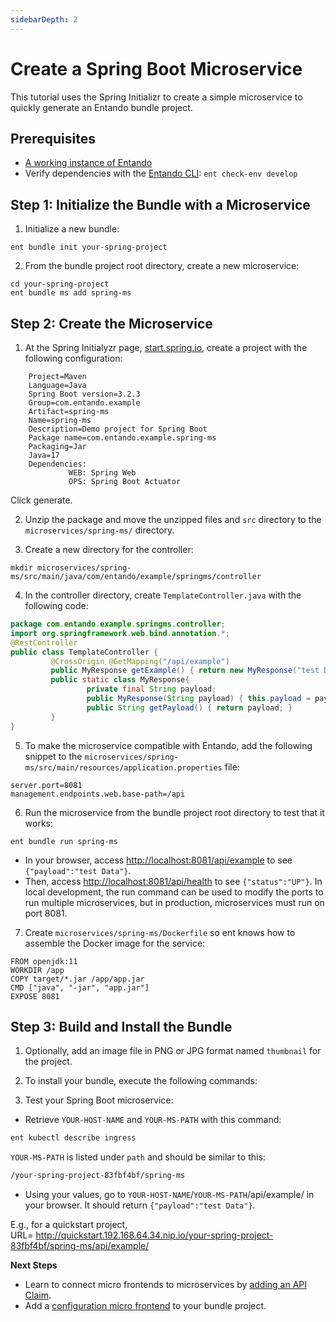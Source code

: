 ```yaml
---
sidebarDepth: 2
---
```


# Create a Spring Boot Microservice

This tutorial uses the Spring Initializr to create a simple microservice to quickly generate an Entando bundle project. 

## Prerequisites
- [A working instance of Entando](../../../docs/getting-started/)
- Verify dependencies with the [Entando CLI](../../../docs/getting-started/entando-cli.md#check-the-environment): `ent check-env develop`

## Step 1: Initialize the Bundle with a Microservice

1. Initialize a new bundle: 
```
ent bundle init your-spring-project
```
2. From the bundle project root directory, create a new microservice:
```
cd your-spring-project
ent bundle ms add spring-ms
```

## Step 2: Create the Microservice
1. At the Spring Initialyzr page, [start.spring.io](http://start.spring.io/), create a project with the following configuration:
```
	Project=Maven
	Language=Java
	Spring Boot version=3.2.3
	Group=com.entando.example
	Artifact=spring-ms 
	Name=spring-ms 
	Description=Demo project for Spring Boot
	Package name=com.entando.example.spring-ms
	Packaging=Jar
	Java=17
	Dependencies:
	         WEB: Spring Web 
	         OPS: Spring Boot Actuator
```
  Click generate.

2. Unzip the package and move the unzipped files and `src` directory to the `microservices/spring-ms/` directory.

3. Create a new directory for the controller:
```
mkdir microservices/spring-ms/src/main/java/com/entando/example/springms/controller
```
4. In the controller directory, create `TemplateController.java` with the following code:
``` java
package com.entando.example.springms.controller;
import org.springframework.web.bind.annotation.*;
@RestController
public class TemplateController {
         @CrossOrigin @GetMapping("/api/example")
         public MyResponse getExample() { return new MyResponse("test Data"); }
         public static class MyResponse{
                 private final String payload;
                 public MyResponse(String payload) { this.payload = payload; }
                 public String getPayload() { return payload; }
         }
}
```

5. To make the microservice compatible with Entando, add the following snippet to the `microservices/spring-ms/src/main/resources/application.properties` file:

```
server.port=8081
management.endpoints.web.base-path=/api
```
6. Run the microservice from the bundle project root directory to test that it works: 
```
ent bundle run spring-ms
```

- In your browser, access [http://localhost:8081/api/example](http://localhost:8081/api/example) to see `{"payload":"test Data"}`.
- Then, access [http://localhost:8081/api/health](http://localhost:8081/api/health) to see `{"status":"UP"}`.
In local development, the run command can be used to modify the ports to run multiple microservices, but in production, microservices must run on port 8081.

7. Create `microservices/spring-ms/Dockerfile` so ent knows how to assemble the Docker image for the service:

```
FROM openjdk:11
WORKDIR /app
COPY target/*.jar /app/app.jar
CMD ["java", "-jar", "app.jar"]
EXPOSE 8081
```
## Step 3: Build and Install the Bundle

1. Optionally, add an image file in PNG or JPG format named `thumbnail` for the project.

2. To install your bundle, execute the following commands:

<EntandoInstallBundle/>

3. Test your Spring Boot microservice: 

 * Retrieve `YOUR-HOST-NAME` and `YOUR-MS-PATH` with this command:
``` bash
ent kubectl describe ingress
```
`YOUR-MS-PATH` is listed under `path` and should be similar to this: 
 ``` bash
 /your-spring-project-83fbf4bf/spring-ms
 ```

 * Using your values, go to 
`YOUR-HOST-NAME`/`YOUR-MS-PATH`/api/example/ in your browser. It should return `{"payload":"test Data"}`.

E.g., for a quickstart project,  
URL= 
http://quickstart.192.168.64.34.nip.io/your-spring-project-83fbf4bf/spring-ms/api/example/


**Next Steps**

- Learn to connect micro frontends to microservices by [adding an API Claim](add-api-claim.md).
- Add a [configuration micro frontend](../mfe/widget-configuration.md) to your bundle project. 

